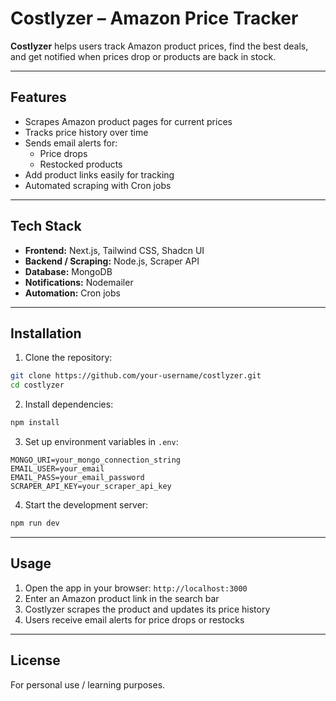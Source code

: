 # Costlyzer – Amazon Price Tracker

**Costlyzer** helps users track Amazon product prices, find the best deals, and get notified when prices drop or products are back in stock.  

---

## Features

- Scrapes Amazon product pages for current prices  
- Tracks price history over time  
- Sends email alerts for:  
  - Price drops  
  - Restocked products  
- Add product links easily for tracking  
- Automated scraping with Cron jobs  

---

## Tech Stack

- **Frontend:** Next.js, Tailwind CSS, Shadcn UI  
- **Backend / Scraping:** Node.js, Scraper API  
- **Database:** MongoDB  
- **Notifications:** Nodemailer  
- **Automation:** Cron jobs  

---

## Installation

1. Clone the repository:  
```bash
git clone https://github.com/your-username/costlyzer.git
cd costlyzer
````

2. Install dependencies:

```bash
npm install
```

3. Set up environment variables in `.env`:

```
MONGO_URI=your_mongo_connection_string
EMAIL_USER=your_email
EMAIL_PASS=your_email_password
SCRAPER_API_KEY=your_scraper_api_key
```

4. Start the development server:

```bash
npm run dev
```

---

## Usage

1. Open the app in your browser: `http://localhost:3000`
2. Enter an Amazon product link in the search bar
3. Costlyzer scrapes the product and updates its price history
4. Users receive email alerts for price drops or restocks

---

## License

For personal use / learning purposes.

```


